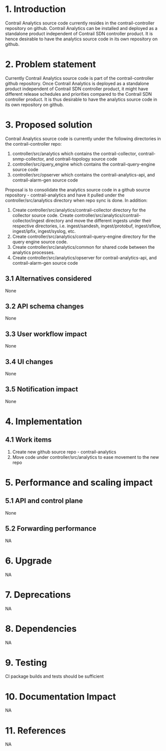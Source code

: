 # 1. Introduction
Contrail Analytics source code currently resides in the contrail-controller
repository on github. Contrail Analytics can be installed and deployed
as a standalone product independent of Contrail SDN controller product.
It is hence desirable to have the analytics source code in its own
repository on github.

# 2. Problem statement
Currently Contrail Analytics source code is part of the contrail-controller
github repository. Once Contrail Analytics is deployed as a standalone
product independent of Contrail SDN controller product, it might have
different release schedules and priorities compared to the Contrail SDN
controller product. It is thus desirable to have the analytics source
code in its own repository on github.

# 3. Proposed solution
Contrail Analytics source code is currently under the following
directories in the contrail-controller repo:
1. controller/src/analytics which contains the contrail-collector,
   contrail-snmp-collector, and contrail-topology source code
2. controller/src/query_engine which contains the contrail-query-engine
   source code
3. controller/src/opserver which contains the contrail-analytics-api,
   and contrail-alarm-gen source code

Proposal is to consolidate the analytics source code in a github source
repository - contrail-analytics and have it pulled under the
controller/src/analytics directory when repo sync is done. In addition:
1. Create controller/src/analytics/contrail-collector directory for the collector
   source code. Create controller/src/analytics/contrail-collector/ingest directory
   and move the different ingests under their respective directories, i.e.
   ingest/sandesh, ingest/protobuf, ingest/sflow, ingest/ipfix, ingest/syslog, etc.
2. Create controller/src/analytics/contrail-query-engine directory for the query
   engine source code.
3. Create controller/src/analytics/common for shared code between the analytics
   processes.
4. Create controller/src/analytics/opserver for contrail-analytics-api, and
   contrail-alarm-gen source code

## 3.1 Alternatives considered
None

## 3.2 API schema changes
None

## 3.3 User workflow impact
None

## 3.4 UI changes
None

## 3.5 Notification impact
None

# 4. Implementation
## 4.1 Work items
1. Create new github source repo - contrail-analytics
2. Move code under controller/src/analytics to ease movement to the new
   repo

# 5. Performance and scaling impact
## 5.1 API and control plane
None

## 5.2 Forwarding performance
NA

# 6. Upgrade
NA

# 7. Deprecations
NA

# 8. Dependencies
NA

# 9. Testing
CI package builds and tests should be sufficient

# 10. Documentation Impact
NA

# 11. References
NA
